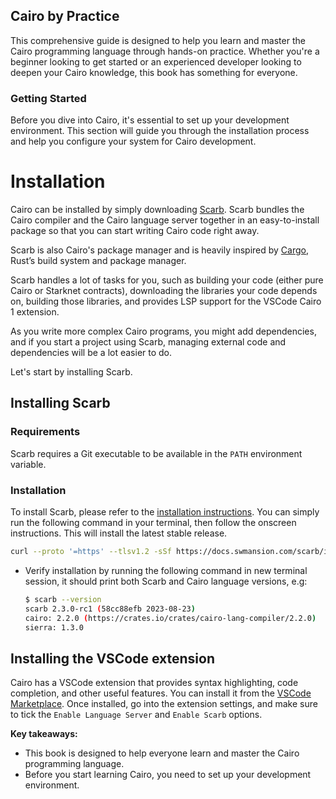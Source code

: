 ## Cairo by Practice

This comprehensive guide is designed to help you learn and master the Cairo programming language through hands-on practice. Whether you're a beginner looking to get started or an experienced developer looking to deepen your Cairo knowledge, this book has something for everyone.

### Getting Started

Before you dive into Cairo, it's essential to set up your development environment. This section will guide you through the installation process and help you configure your system for Cairo development.

# Installation

Cairo can be installed by simply downloading [Scarb](https://docs.swmansion.com/scarb/docs). Scarb bundles the Cairo compiler and the Cairo language server together in an easy-to-install package so that you can start writing Cairo code right away.

Scarb is also Cairo's package manager and is heavily inspired by [Cargo](https://doc.rust-lang.org/cargo/), Rust’s build system and package manager.

Scarb handles a lot of tasks for you, such as building your code (either pure Cairo or Starknet contracts), downloading the libraries your code depends on, building those libraries, and provides LSP support for the VSCode Cairo 1 extension.

As you write more complex Cairo programs, you might add dependencies, and if you start a project using Scarb, managing external code and dependencies will be a lot easier to do.

Let's start by installing Scarb.

## Installing Scarb

### Requirements

Scarb requires a Git executable to be available in the `PATH` environment variable.

### Installation

To install Scarb, please refer to the [installation instructions](https://docs.swmansion.com/scarb/download).
You can simply run the following command in your terminal, then follow the onscreen instructions. This will install the latest stable release.

```bash
curl --proto '=https' --tlsv1.2 -sSf https://docs.swmansion.com/scarb/install.sh | sh
```

- Verify installation by running the following command in new terminal session, it should print both Scarb and Cairo language versions, e.g:

  ```bash
  $ scarb --version
  scarb 2.3.0-rc1 (58cc88efb 2023-08-23)
  cairo: 2.2.0 (https://crates.io/crates/cairo-lang-compiler/2.2.0)
  sierra: 1.3.0
  ```

## Installing the VSCode extension

Cairo has a VSCode extension that provides syntax highlighting, code completion, and other useful features. You can install it from the [VSCode Marketplace](https://marketplace.visualstudio.com/items?itemName=starkware.cairo1).
Once installed, go into the extension settings, and make sure to tick the `Enable Language Server` and `Enable Scarb` options.


**Key takeaways:**

* This book is designed to help everyone learn and master the Cairo programming language.
* Before you start learning Cairo, you need to set up your development environment.
